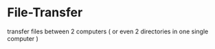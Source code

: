 # File-Transfer
transfer files between 2 computers ( or even 2 directories in one single computer )

